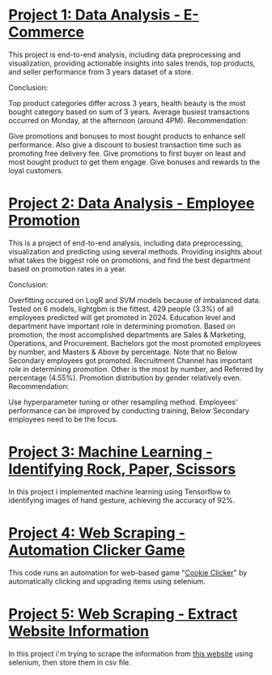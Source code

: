 # [Project 1: Data Analysis - E-Commerce](https://github.com/ilhambrilliandi/da_e-commerce)
This project is end-to-end analysis, including data preprocessing and visualization, providing actionable insights into sales trends, top products, and seller performance from 3 years dataset of a store.

Conclusion:

Top product categories differ across 3 years, health beauty is the most bought category based on sum of 3 years.
Average busiest transactions occurred on Monday, at the afternoon (around 4PM).
Recommendation:

Give promotions and bonuses to most bought products to enhance sell performance.
Also give a discount to busiest transaction time such as promoting free delivery fee.
Give promotions to first buyer on least and most bought product to get them engage.
Give bonuses and rewards to the loyal customers.


# [Project 2: Data Analysis - Employee Promotion](https://github.com/ilhambrilliandi/da_predictemployeepromotions)
This is a project of end-to-end analysis, including data preprocessing, visualization and predicting using several methods. Providing insights about what takes the biggest role on promotions, and find the best department based on promotion rates in a year.

Conclusion:

Overfitting occured on LogR and SVM models because of imbalanced data.
Tested on 6 models, lightgbm is the fittest.
429 people (3.3%) of all employees predicted will get promoted in 2024.
Education level and department have important role in determining promotion.
Based on promotion, the most accomplished departments are Sales & Marketing, Operations, and Procurement.
Bachelors got the most promoted employees by number, and Masters & Above by percentage. Note that no Below Secondary employees got promoted.
Recruitment Channel has important role in determining promotion. Other is the most by number, and Referred by percentage (4.55%).
Promotion distribution by gender relatively even.
Recommendation:

Use hyperparameter tuning or other resampling method.
Employees' performance can be improved by conducting training, Below Secondary employees need to be the focus.

# [Project 3: Machine Learning - Identifying Rock, Paper, Scissors](https://github.com/ilhambrilliandi/ml_cv_classificationrps)
In this project i implemented machine learning using Tensorflow to identifying images of hand gesture, achieving the accuracy of 92%.

# [Project 4: Web Scraping - Automation Clicker Game](https://github.com/ilhambrilliandi/ws_automationcoockieclicker)
This code runs an automation for web-based game "[Cookie Clicker](https://orteil.dashnet.org/cookieclicker/)" by automatically clicking and upgrading items using selenium.

# [Project 5: Web Scraping - Extract Website Information](https://github.com/ilhambrilliandi/ws_extractwebsiteinformation)
In this project i'm trying to scrape the information from [this website](https://www.anwb.nl/auto/private-lease/anwb-private-lease/aanbod) using selenium, then store them in csv file.
